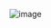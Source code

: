 ![image](https://github.com/KevinLindemark/lora_esp32_rfm9x/assets/58036568/37290104-f245-43ee-9bbc-673ad09e8ff3)
